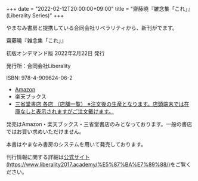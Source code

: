+++
date = "2022-02-12T20:00:00+09:00"
title = "齋藤曉『雑念集「これ」』(Liberality Series)"
+++

やまなみ書房と提携している合同会社リベラリティから、新刊がでます。

齋藤曉『雑念集「これ」』

初版オンデマンド版 2022年2月22日 発行

発行所：合同会社Liberality

ISBN: 978-4-909624-06-2

* [Amazon](https://www.amazon.co.jp/dp/4909624066/)
* 楽天ブックス
* [三省堂書店 各店 （店舗一覧） ※注文後の生産となります。店頭端末では在庫なしと表示されますがご注文戴けます。](https://www.books-sanseido.co.jp/shop/)

発売はAmazon・楽天ブックス・三省堂書店のみとなっております。一般の書店ではお買い求めいただけません。

本書はやまなみ書房のシステムを用いて発売しております。

刊行情報に関する詳細は[公式サイト (https://www.liberality2017.academy/%E5%87%BA%E7%89%88/)](https://www.liberality2017.academy/%E5%87%BA%E7%89%88/)をご覧ください。
